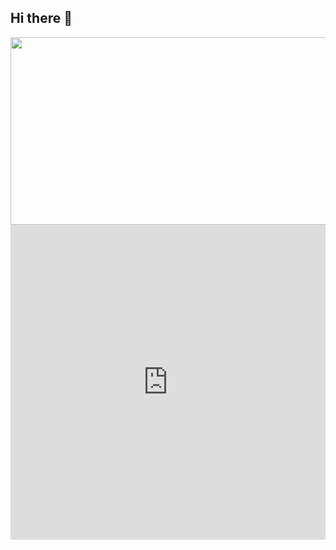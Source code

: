 ## Hi there 👋

<!--
**irubey/irubey** is a ✨ _special_ ✨ repository because its `README.md` (this file) appears on your GitHub profile.

Here are some ideas to get you started:

- 🔭 I’m currently working on ...
- 🌱 I’m currently learning ...
- 👯 I’m looking to collaborate on ...
- 🤔 I’m looking for help with ...
- 💬 Ask me about ...
- 📫 How to reach me: ...
- 😄 Pronouns: ...
- ⚡ Fun fact: ...
-->

<div align="center">
  <img src="[https://giphy.com/embed/h8RDGogSns9wpOJFzR](https://media1.giphy.com/media/v1.Y2lkPTc5MGI3NjExaDRqbHJ3YzlpbTJ6enI4c29saTk1eWtjM2JuMXB2YW03ZGF2djdhOCZlcD12MV9pbnRlcm5hbF9naWZfYnlfaWQmY3Q9Zw/h8RDGogSns9wpOJFzR/giphy.webp)" width="600" height="300" />
</div>
<div style="width:100%;height:0;padding-bottom:100%;position:relative;">
  <iframe src="https://giphy.com/embed/h8RDGogSns9wpOJFzR" width="100%" height="100%" style="position:absolute" frameBorder="0" class="giphy-embed" allowFullScreen>
    
  </iframe>
  </div>

